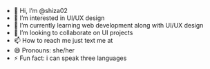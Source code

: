 - 👋 Hi, I’m @shiza02
- 👀 I’m interested in UI/UX design
- 🌱 I’m currently learning web development along with UI/UX design
- 💞️ I’m looking to collaborate on UI projects
- 📫 How to reach me just text me at
- 😄 Pronouns: she/her
- ⚡ Fun fact: i can speak three languages  

<!---
shiza02/shiza02 is a ✨ special ✨ repository because its `README.md` (this file) appears on your GitHub profile.
You can click the Preview link to take a look at your changes.
--->
